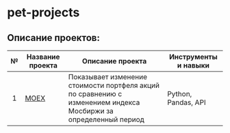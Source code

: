 # pet-projects
## Описание проектов:
| № | Название проекта | Описание проекта | Инструменты и навыки | 
|:---:| ---------------------- | ------------------------- |---------------------------| 
| 1 | [MOEX](https://github.com/lonetori/pet-projects/blob/main/MOEX/MOEX.ipynb) | Показывает изменение стоимости портфеля акций по сравнению с изменением индекса Мосбиржи за определенный период | Python, Pandas, API | 
